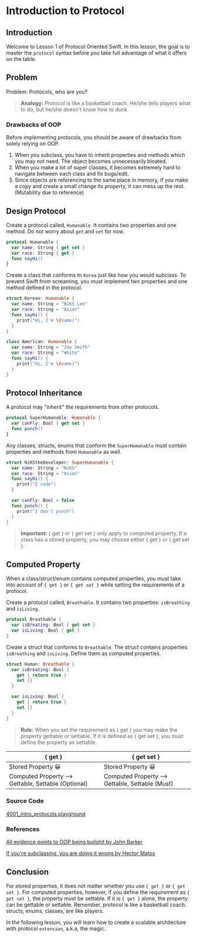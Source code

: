 # Introduction to Protocol

## Introduction
Welcome to Lesson 1 of Protocol Oriented Swift. In this lesson, the goal is to master the `protocol` syntax before you take full advantage of what it offers on the table.

## Problem
Problem: Protocols, who are you?

> **Analogy:** Protocol is like a basketball coach. He/she tells players what to do, but he/she doesn't know how to dunk.


### Drawbacks of OOP
Before implementing protocols, you should be aware of drawbacks from solely relying on OOP.

 1. When you subclass, you have to inherit properties and methods which you may not need. The object becomes unnecessarily bloated.
 2. When you make a lot of super classes, it becomes extremely hard to navigate between each class and fix bugs/edit.
 3. Since objects are referencing to the same place in memory, if you make a copy and create a small change its property, it can mess up the rest. (Mutability due to reference)

## Design Protocol
Create a protocol called, `Humanable`. It contains two properties and one method. Do not worry about `get` and `set` for now.

```swift
protocol Humanable {
  var name: String { get set }
  var race: String { get }
  func sayHi()
}
```

Create a class that conforms to `Korea` just like how you would subclass. To prevent Swift from screaming, you must implement two properties and one method defined in the protocol.

```swift
struct Korean: Humanable {
  var name: String = "NiKS Lee"
  var race: String = "Asian"
  func sayHi() {
    print("Hi, I'm \(name)")
  }
}

class American: Humanable {
  var name: String = "Joe Smith"
  var race: String = "White"
  func sayHi() {
    print("Hi, I'm \(name)")
  }
}
```

## Protocol Inheritance
A protocol may "inherit" the requirements from other protocols.

```swift
protocol SuperHumanable: Humanable {
  var canFly: Bool { get set }
  func punch()
}
```

Any classes, structs, enums that conform the `SuperHumanable` must contain properties and methods from `Humanable` as well.  

```swift
struct NiKStheDeveloper: SuperHumanable {
  var name: String = "NiKS"
  var race: String = "Asian"
  func sayHi() {
    print("I code")
  }

  var canFly: Bool = false
  func punch() {
    print("I don't punch")
  }
}
```

> **Important:** { get } or { get set } only apply to computed property. If a class has a stored property, you may choose either { get } or { get set }.

## Computed Property
When a class/struct/enum contains computed properties, you must take into account of `{ get }` or `{ get set }` while setting the requirements of a protocol.

Create a protocol called, `Breathable`. It contains two properties: `isBreathing` and `isLiving`.

```swift
protocol Breathable {
  var isBreating: Bool { get set }
  var isLiving: Bool { get }
}
```

Create a struct that conforms to `Breathable`. The struct contains properties: `isBreathing` and `isLiving`. Define them as computed properties.

```swift
struct Human: Breathable {
  var isBreating: Bool {
    get { return true }
    set {}
  }

  var isLiving: Bool {
    get { return true }
    set {}
  }
}
```

> **Rule:** When you set the requirement as { get } you may make the property gettable or settable. If it is defined as { get set }, you must define the property as settable.


| { get } | { get set } |
| --- | --- |
| Stored Property 😀 | Stored Property 😀  |
| Computed Property --> Gettable, Settable (Optional) | Computed Property --> Gettable, Settable (Must) |

### Source Code
[4001_intro_protocols.playground](https://www.dropbox.com/sh/33ps05ocvmtwiy4/AAC7oBX0z3Omt01J0lHHkhNpa?dl=0)

### References
[All evidence points to OOP being bullshit by John Barker ](https://content.pivotal.io/blog/all-evidence-points-to-oop-being-bullshit)

[If you're subclassing, you are doing it wrong by Hector Matos](https://krakendev.io/blog/subclassing-can-suck-and-heres-why)


## Conclusion
For stored properties, it does not matter whether you use `{ get }` or `{ get set }`. For computed properties, however, if you define the requirement as `{ get set }`, the property must be settable. If it is `{ get }` alone, the property can be gettable or settable. Remember, protocol is like a basketball coach. structs, enums, classes, are like players.

In the following lesson, you will learn how to create a scalable architecture with protocol `extension`, a.k.a, the magic.